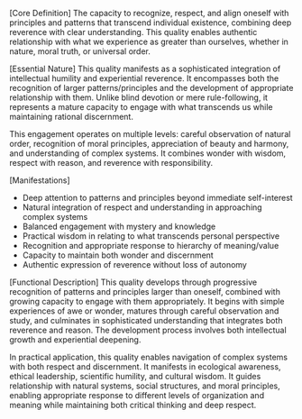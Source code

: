 [Core Definition]
The capacity to recognize, respect, and align oneself with principles and patterns that transcend individual existence, combining deep reverence with clear understanding. This quality enables authentic relationship with what we experience as greater than ourselves, whether in nature, moral truth, or universal order.

[Essential Nature]
This quality manifests as a sophisticated integration of intellectual humility and experiential reverence. It encompasses both the recognition of larger patterns/principles and the development of appropriate relationship with them. Unlike blind devotion or mere rule-following, it represents a mature capacity to engage with what transcends us while maintaining rational discernment.

This engagement operates on multiple levels: careful observation of natural order, recognition of moral principles, appreciation of beauty and harmony, and understanding of complex systems. It combines wonder with wisdom, respect with reason, and reverence with responsibility.

[Manifestations]
- Deep attention to patterns and principles beyond immediate self-interest
- Natural integration of respect and understanding in approaching complex systems
- Balanced engagement with mystery and knowledge
- Practical wisdom in relating to what transcends personal perspective
- Recognition and appropriate response to hierarchy of meaning/value
- Capacity to maintain both wonder and discernment
- Authentic expression of reverence without loss of autonomy

[Functional Description]
This quality develops through progressive recognition of patterns and principles larger than oneself, combined with growing capacity to engage with them appropriately. It begins with simple experiences of awe or wonder, matures through careful observation and study, and culminates in sophisticated understanding that integrates both reverence and reason. The development process involves both intellectual growth and experiential deepening.

In practical application, this quality enables navigation of complex systems with both respect and discernment. It manifests in ecological awareness, ethical leadership, scientific humility, and cultural wisdom. It guides relationship with natural systems, social structures, and moral principles, enabling appropriate response to different levels of organization and meaning while maintaining both critical thinking and deep respect.